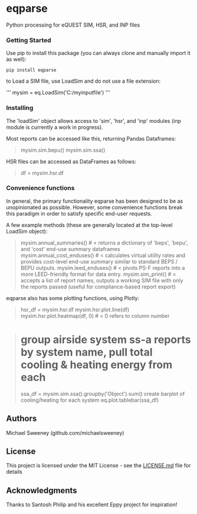# eqparse

Python processing for eQUEST SIM, HSR, and INP files

### Getting Started

Use pip to install this package (you can always clone and manually import it as well):

```
pip install eqparse
```

to Load a SIM file, use LoadSim and do not use a file extension:

'''
mysim = eq.LoadSim('C:/myinputfile')
'''


### Installing
The 'loadSim' object allows access to 'sim', 'hsr', and 'inp' modules (inp module is currently a work in progress).

Most reports can be accessed like this, returning Pandas Dataframes:


>mysim.sim.bepu()
>mysim.sim.ssa()


HSR files can be accessed as DataFrames as follows:

>df = mysim.hsr.df

### Convenience functions

In general, the primary functionality eqparse has been designed to be as unopinionated as possible. However, some convenience functions break this paradigm in order to satisfy specific end-user requests.

A few example methods (these are generally located at the top-level LoadSim object):

>mysim.annual_summaries() # < returns a dictionary of 'beps', 'bepu', and 'cost' end-use summary dataframes
>mysim.annual_cost_enduses() # < calculates virtual utility rates and provides cost-level end-use summary similar to standard BEPS / BEPU outputs.
>mysim.leed_enduses() # < pivots PS-F reports into a more LEED-friendly format for data entry.
>mysim.sim_print() # < accepts a list of report names, outputs a working SIM file with only the reports passed (useful for compliance-based report export)

eqparse also has some plotting functions, using Plotly:
>hsr_df = mysim.hsr.df
>mysim.hsr.plot.line(df)
>mysim.hsr.plot.heatmap(df, 0) # < 0 refers to column number


># group airside system ss-a reports by system name, pull total cooling & heating energy from each
>ssa_df = mysim.sim.ssa().groupby('Object').sum()
> create barplot of cooling/heating for each system
>eq.plot.tablebar(ssa_df)

### 

## Authors

Michael Sweeney (github.com/michaelsweeney)

## License

This project is licensed under the MIT License - see the [LICENSE.md](LICENSE.md) file for details

## Acknowledgments

Thanks to Santosh Philip and his excellent Eppy project for inspiration!
